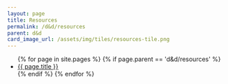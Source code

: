 ```yaml
---
layout: page
title: Resources
permalink: /d&d/resources
parent: d&d
card_image_url: /assets/img/tiles/resources-tile.png
---
```


<ul>
  {% for page in site.pages %}
    {% if page.parent == 'd&d/resources' %}
      <li>
        <a class="page-link" href="{{ site.baseurl }}{{ page.url }}">
          {{ page.title }}
        </a>
      </li>
    {% endif %}
  {% endfor %}
</ul>
